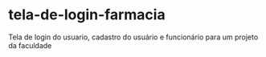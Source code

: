 # tela-de-login-farmacia
Tela de login do usuario, cadastro do usuário e funcionário para um projeto da faculdade
